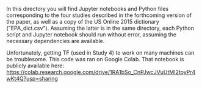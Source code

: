 In this directory you will find Jupyter notebooks and Python files corresponding to the four studies described in the forthcoming version of the paper, as well as a copy of the US Online 2015 dictionary ("EPA_dict.csv"). Assuming the latter is in the same directory, each Python script and Jupyter notebook should run without error, assuming the necessary dependencies are available.

Unfortunately, getting TF (used in Study 4) to work on many machines can be troublesome. This code was ran on Google Colab. That notebook is publicly available here: https://colab.research.google.com/drive/1RA1bSo_CnPJwcJVuUtMI2toyPr4wKt4Q?usp=sharing
